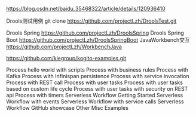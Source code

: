 https://blog.csdn.net/baidu_35468322/article/details/120936410

Drools测试用例
git clone https://github.com/projectLzh/DroolsTest.git

Drools Spring
https://github.com/projectLzh/DroolsSpring
Drools Spring Boot
https://github.com/projectLzh/DroolsSpringBoot
JavaWorkbench交互
https://github.com/projectLzh/WorkbenchJava




https://github.com/kiegroup/kogito-examples.git


Process hello world with scripts
Process with business rules
Process with Kafka
Process with Infinispan persistence
Process with service invocation
Process with REST call
Process with user tasks
Process with user tasks based on custom life cycle
Process with user tasks with security on REST api
Process with timers
Serverless Workflow Getting Started
Serverless Workflow with events
Serverless Workflow with service calls
Serverless Workflow GitHub showcase
Other Misc Examples


